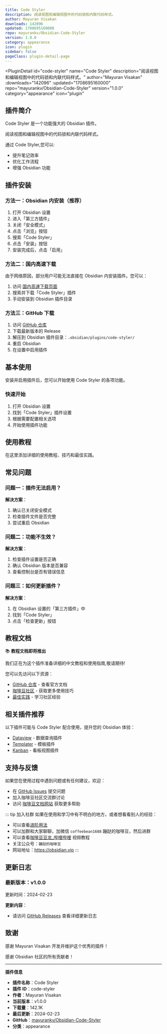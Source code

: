 ```yaml
---
title: Code Styler
description: 阅读视图和编辑视图中的代码锁和内联代码样式。
author: Mayuran Visakan
downloads: 142096
updated: 1708695160000
repo: mayurankv/Obsidian-Code-Styler
version: 1.0.0
category: appearance
icon: plugin
sidebar: false
pageClass: plugin-detail-page
---
```


<PluginDetail
  id="code-styler"
  name="Code Styler"
  description="阅读视图和编辑视图中的代码锁和内联代码样式。"
  author="Mayuran Visakan"
  :downloads="142096"
  :updated="1708695160000"
  repo="mayurankv/Obsidian-Code-Styler"
  version="1.0.0"
  category="appearance"
  icon="plugin"
>

<!-- AUTO_GENERATED_START -->
## 插件简介

Code Styler 是一个功能强大的 Obsidian 插件。

阅读视图和编辑视图中的代码锁和内联代码样式。

通过 Code Styler,您可以:

- 提升笔记效率
- 优化工作流程
- 增强 Obsidian 功能

<!-- AUTO_GENERATED_END -->

<!-- AUTO_GENERATED_START -->
## 插件安装

### 方法一：Obsidian 内安装（推荐）

1. 打开 Obsidian 设置
2. 进入「第三方插件」
3. 关闭「安全模式」
4. 点击「浏览」按钮
5. 搜索「Code Styler」
6. 点击「安装」按钮
7. 安装完成后，点击「启用」

### 方法二：国内高速下载

由于网络原因，部分用户可能无法直接在 Obsidian 内安装插件。您可以：

1. 访问 [国内高速下载页面](/zh/documentation/obsidian-plugins-download.html)
2. 搜索并下载「Code Styler」插件
3. 手动安装到 Obsidian 插件目录

### 方法三：GitHub 下载

1. 访问 [GitHub 仓库](https://github.com/mayurankv/Obsidian-Code-Styler)
2. 下载最新版本的 Release
3. 解压到 Obsidian 插件目录：`.obsidian/plugins/code-styler/`
4. 重启 Obsidian
5. 在设置中启用插件

## 基本使用

安装并启用插件后，您可以开始使用 Code Styler 的各项功能。

### 快速开始

1. 打开 Obsidian 设置
2. 找到「Code Styler」插件设置
3. 根据需要配置相关选项
4. 开始使用插件功能

<!-- AUTO_GENERATED_END -->

<!-- CUSTOM_CONTENT_START:tutorial -->
## 使用教程

在这里添加详细的使用教程、技巧和最佳实践。

<!-- CUSTOM_CONTENT_END:tutorial -->

<!-- SHARED_CONTENT_START -->
## 常见问题

### 问题一：插件无法启用？

**解决方案**：
1. 确认已关闭安全模式
2. 检查插件文件是否完整
3. 尝试重启 Obsidian

### 问题二：功能不生效？

**解决方案**：
1. 检查插件设置是否正确
2. 确认 Obsidian 版本是否兼容
3. 查看控制台是否有错误信息

### 问题三：如何更新插件？

**解决方案**：
1. 在 Obsidian 设置的「第三方插件」中
2. 找到「Code Styler」
3. 点击「检查更新」按钮

## 教程文档

📚 **教程文档即将推出**

我们正在为这个插件准备详细的中文教程和使用指南,敬请期待!

您可以先访问以下资源：
- [GitHub 仓库](https://github.com/mayurankv/Obsidian-Code-Styler) - 查看官方文档
- [咖啡豆社区](/zh/bases/) - 获取更多使用技巧
- [最佳实践](/zh/best-practices/) - 学习社区经验

## 相关插件推荐

以下插件可能与 Code Styler 配合使用，提升您的 Obsidian 体验：

- [Dataview](/zh/plugins/dataview.html) - 数据查询插件
- [Templater](/zh/plugins/templater-obsidian.html) - 模板插件
- [Kanban](/zh/plugins/obsidian-kanban.html) - 看板视图插件

## 支持与反馈

如果您在使用过程中遇到问题或有任何建议，欢迎：

- 在 [GitHub Issues](https://github.com/mayurankv/Obsidian-Code-Styler/issues) 提交问题
- 加入咖啡豆社区交流群讨论
- 访问 [咖啡豆文档网站](https://obsidian.vip) 获取更多帮助

::: tip 加入社群
如果在使用和学习中有不明白的地方，或者想看看别人的经验：
- 可以查看[进阶用法](/zh/advanced)
- 可以加群和大家聊聊，加微信 `coffeebean1688` 蹦跶的咖啡豆，然后进群
- 可以查看[咖啡豆豆龙_哔哩哔哩](https://space.bilibili.com/618777356) 视频教程
- 关注公众号：`蹦跶的咖啡豆`
- 网站地址：https://obsidian.vip
:::
<!-- SHARED_CONTENT_END -->

<!-- AUTO_GENERATED_START -->
## 更新日志

### 最新版本：v1.0.0

更新时间：2024-02-23

**更新内容**：
- 请访问 [GitHub Releases](https://github.com/mayurankv/Obsidian-Code-Styler/releases) 查看详细更新日志

## 致谢

感谢 Mayuran Visakan 开发并维护这个优秀的插件！

感谢 Obsidian 社区的所有贡献者！

---

**插件信息**
- **插件名称**：Code Styler
- **插件 ID**：code-styler
- **作者**：Mayuran Visakan
- **当前版本**：v1.0.0
- **下载量**：142.1K
- **最后更新**：2024-02-23
- **GitHub**：[mayurankv/Obsidian-Code-Styler](https://github.com/mayurankv/Obsidian-Code-Styler)
- **分类**：appearance
<!-- AUTO_GENERATED_END -->

</PluginDetail>

